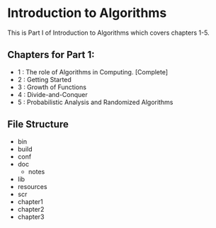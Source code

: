 Introduction to Algorithms
==========================
This is Part I of Introduction to Algorithms which covers chapters 1-5.

Chapters for Part 1:
--------------------
* 1 : The role of Algorithms in Computing. [Complete]
* 2 : Getting Started
* 3 : Growth of Functions
* 4 : Divide-and-Conquer
* 5 : Probabilistic Analysis and Randomized Algorithms

File Structure
--------------

* bin
* build
* conf
* doc
  * notes
* lib
* resources
* scr
 * chapter1
 * chapter2
 * chapter3
